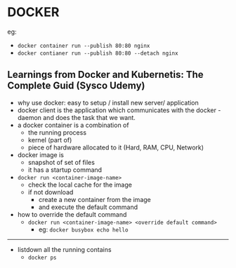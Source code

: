 # DOCKER

eg: 
  - `docker container run --publish 80:80 nginx`
  - `docker contianer run --publish 80:80 --detach nginx`

## Learnings from Docker and Kubernetis: The Complete Guid (Sysco Udemy)
- why use docker: easy to setup / install new server/ application
- docker client is the application which communicates with the docker - daemon and does the task that we want.
- a docker container is a combination of 
  - the running process
  - kernel (part of)
  - piece of hardware allocated to it (Hard, RAM, CPU, Network)
- docker image is
  - snapshot of set of files
  - it has a startup command
- `docker run <container-image-name>`
  - check the local cache for the image
  - if not download
    - create a new container from the image
    - and execute the default command
- how to override the default command
  - `docker run <container-image-name> <override default command>`
    - eg:  `docker busybox echo hello`
---
- listdown all the running contains
  - `docker ps`

